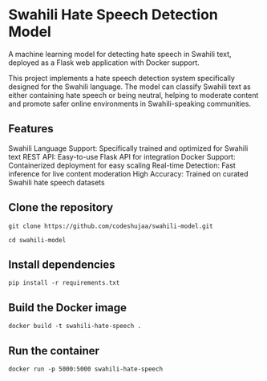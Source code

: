 # Swahili Hate Speech Detection Model
A machine learning model for detecting hate speech in Swahili text, deployed as a Flask web application with Docker support.

This project implements a hate speech detection system specifically designed for the Swahili language. The model can classify Swahili text as either containing hate speech or being neutral, helping to moderate content and promote safer online environments in Swahili-speaking communities.

## Features

Swahili Language Support: Specifically trained and optimized for Swahili text
REST API: Easy-to-use Flask API for integration
Docker Support: Containerized deployment for easy scaling
Real-time Detection: Fast inference for live content moderation
High Accuracy: Trained on curated Swahili hate speech datasets


## Clone the repository

` git clone https://github.com/codeshujaa/swahili-model.git `

`cd swahili-model`

## Install dependencies

`pip install -r requirements.txt`


## Build the Docker image

`docker build -t swahili-hate-speech .`

## Run the container
`docker run -p 5000:5000 swahili-hate-speech`
